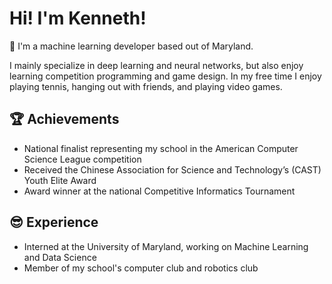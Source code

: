 # Hi! I'm Kenneth!

👋 I'm a machine learning developer based out of Maryland. 

I mainly specialize in deep learning and neural networks, but also enjoy learning competition programming and game design. In my free time I enjoy playing tennis, hanging out with friends, and playing video games.

## :trophy: Achievements
- National finalist representing my school in the American Computer Science League competition
- Received the Chinese Association for Science and Technology’s (CAST) Youth Elite Award
- Award winner at the national Competitive Informatics Tournament

## :sunglasses: Experience
- Interned at the University of Maryland, working on Machine Learning and Data Science 
- Member of my school's computer club and robotics club

